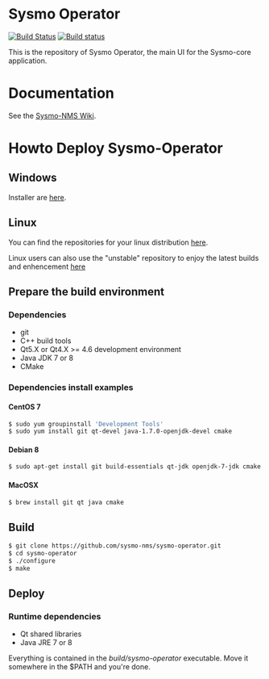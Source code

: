 Sysmo Operator
==============
[![Build Status](https://travis-ci.org/sysmo-nms/sysmo-operator.svg?branch=master)](https://travis-ci.org/sysmo-nms/sysmo-operator)
[![Build status](https://ci.appveyor.com/api/projects/status/qlg4t5mi9lphvgj1/branch/master?svg=true)](https://ci.appveyor.com/project/ssbx/sysmo-operator-up4v8/branch/master)

This is the repository of Sysmo Operator, the main UI for the Sysmo-core application.

# Documentation

See the [Sysmo-NMS Wiki](https://github.com/sysmo-nms/sysmo-nms.github.io/wiki).

# Howto Deploy Sysmo-Operator

## Windows
Installer are [here](https://github.com/sysmo-nms/sysmo-operator/releases).

## Linux
You can find the repositories for your linux distribution [here](https://software.opensuse.org/download.html?project=home%3Asysmo&package=sysmo-operator).

Linux users can also use the "unstable" repository to enjoy the latest builds and enhencement [here](https://software.opensuse.org/download.html?project=home%3Asysmo%3Aunstable&package=sysmo-operator)


## Prepare the build environment

### Dependencies
- git
- C++ build tools
- Qt5.X or Qt4.X >= 4.6 development environment
- Java JDK 7 or 8
- CMake

### Dependencies install examples
#### CentOS 7
```sh
$ sudo yum groupinstall 'Development Tools'
$ sudo yum install git qt-devel java-1.7.0-openjdk-devel cmake
```

#### Debian 8
```sh
$ sudo apt-get install git build-essentials qt-jdk openjdk-7-jdk cmake
```

#### MacOSX
```sh
$ brew install git qt java cmake
```

## Build
```sh
$ git clone https://github.com/sysmo-nms/sysmo-operator.git
$ cd sysmo-operator
$ ./configure
$ make
```

## Deploy

### Runtime dependencies
- Qt shared libraries
- Java JRE 7 or 8

Everything is contained in the *build/sysmo-operator* executable. Move it somewhere
in the $PATH and you're done.

